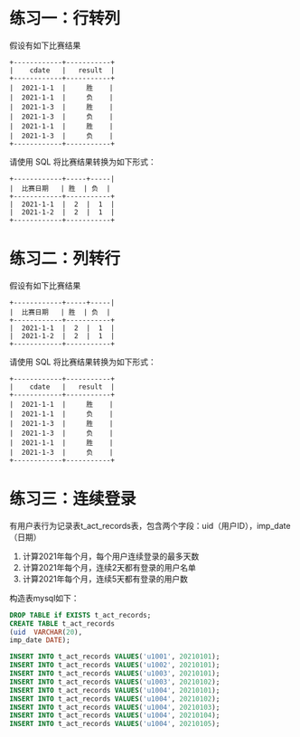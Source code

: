 # 练习一：行转列
假设有如下比赛结果
```plain
+------------+-----------+
|    cdate   |   result  |
+------------+-----------+
|  2021-1-1  |     胜    |
|  2021-1-1  |     负    |
|  2021-1-3  |     胜    |
|  2021-1-3  |     负    |
|  2021-1-1  |     胜    |
|  2021-1-3  |     负    |
+------------+-----------+
```
请使用 SQL 将比赛结果转换为如下形式：
```plain
+------------+-----+-----|
|  比赛日期   | 胜  | 负  |
+------------+-----------+
|  2021-1-1  |  2  |  1  |
|  2021-1-2  |  2  |  1  |
+------------+-----------+
```
# 练习二：列转行
假设有如下比赛结果
```plain
+------------+-----+-----|
|  比赛日期   | 胜  | 负  |
+------------+-----------+
|  2021-1-1  |  2  |  1  |
|  2021-1-2  |  2  |  1  |
+------------+-----------+
```
请使用 SQL 将比赛结果转换为如下形式：
```plain
+------------+-----------+
|    cdate   |   result  |
+------------+-----------+
|  2021-1-1  |     胜    |
|  2021-1-1  |     负    |
|  2021-1-3  |     胜    |
|  2021-1-3  |     负    |
|  2021-1-1  |     胜    |
|  2021-1-3  |     负    |
+------------+-----------+
```
# 练习三：连续登录

有用户表行为记录表t_act_records表，包含两个字段：uid（用户ID），imp_date（日期）

1. 计算2021年每个月，每个用户连续登录的最多天数
2. 计算2021年每个月，连续2天都有登录的用户名单
3. 计算2021年每个月，连续5天都有登录的用户数

构造表mysql如下：
```sql
DROP TABLE if EXISTS t_act_records;
CREATE TABLE t_act_records
(uid  VARCHAR(20),
imp_date DATE);

INSERT INTO t_act_records VALUES('u1001', 20210101);
INSERT INTO t_act_records VALUES('u1002', 20210101);
INSERT INTO t_act_records VALUES('u1003', 20210101);
INSERT INTO t_act_records VALUES('u1003', 20210102);
INSERT INTO t_act_records VALUES('u1004', 20210101);
INSERT INTO t_act_records VALUES('u1004', 20210102);
INSERT INTO t_act_records VALUES('u1004', 20210103);
INSERT INTO t_act_records VALUES('u1004', 20210104);
INSERT INTO t_act_records VALUES('u1004', 20210105);
```





















